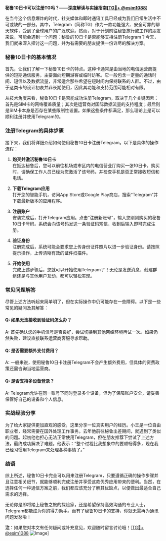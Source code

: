 **秘鲁10日卡可以注册TG吗？——深度解读与实操指南[[TG💪+ @esim1088](https://t.me/s/esim1088)]**

在当今这个信息爆炸的时代，社交媒体和即时通讯工具已经成为我们日常生活中不可或缺的一部分。其中，Telegram（简称TG）作为一款功能强大、安全可靠的聊天软件，受到了全球用户的广泛欢迎。然而，对于计划前往秘鲁旅行或工作的朋友来说，可能会遇到一个问题：秘鲁的10日卡是否能够支持注册Telegram？今天，我们就来深入探讨这一问题，并为有需要的朋友提供一份详尽的解决方案。

### 秘鲁10日卡的基本情况

首先，让我们了解一下秘鲁10日卡的特点。这种卡通常是由当地的电信运营商提供的短期通信服务，主要面向短期游客或临时访客。它一般包含一定量的通话时间、短信以及数据流量，非常适合那些希望在短时间内保持联系的人群。不过，由于这类卡的设计初衷并非长期使用，因此其功能和支持范围可能相对有限。

从技术角度来看，秘鲁10日卡是否能成功注册Telegram，取决于几个关键因素：首先是SIM卡的网络覆盖质量；其次是运营商对国际数据流量的支持程度；最后则是SIM卡本身是否存在某些限制性设置。如果这些条件都满足，那么理论上是可以顺利注册并使用Telegram的。

### 注册Telegram的具体步骤

接下来，我们将详细介绍如何使用秘鲁10日卡注册Telegram。以下是具体的操作流程：

1. **购买并激活秘鲁10日卡**  
   在抵达秘鲁后，您可以前往机场或市区内的电信营业厅购买一张10日卡。购买时，请确保工作人员已经为您激活了该号码，并检查手机是否正常接收短信和电话。

2. **下载Telegram应用**  
   打开您的智能手机，访问App Store或Google Play商店，搜索“Telegram”并下载最新版本的应用程序。

3. **注册账户**  
   安装完成后，打开Telegram应用。点击“注册新账号”，输入您刚刚购买的秘鲁10日卡号码。系统会向该号码发送一条验证码短信，收到后输入即可完成注册。

4. **验证身份**  
   注册完成后，系统可能会要求您上传身份证件照片以进一步验证身份。请按照提示操作，上传清晰有效的证件扫描件。

5. **开始使用**  
   完成上述步骤后，您就可以开始使用Telegram了！无论是发送消息、创建群组还是与其他用户互动，都可以轻松实现。

### 常见问题解答

尽管上述方法听起来简单明了，但在实际操作中仍可能存在一些障碍。以下是一些常见的疑问及其解答：

#### Q: 如果无法接收到验证码怎么办？
A: 首先确认您的手机信号是否良好，尝试切换到其他网络环境再试一次。如果仍然失败，建议直接联系运营商客服寻求帮助。

#### Q: 是否需要额外支付费用？
A: 一般来说，使用秘鲁10日卡注册Telegram不会产生额外费用，但具体的资费政策还需咨询当地运营商。

#### Q: 是否支持多设备登录？
A: Telegram允许在同一账号下同时登录多个设备，但为了保障账户安全，请妥善保管好自己的设备和个人信息。

### 实战经验分享

为了给大家提供更加直观的感受，这里分享一位真实用户的经历。小王是一位自由职业者，经常需要在国外处理工作事务。去年他前往秘鲁出差期间，就遇到了类似的问题。起初他也担心无法正常使用Telegram，但在朋友推荐下尝试了上述方法，最终成功解决了难题。他表示：“整个过程比我想象中的要顺畅得多，现在我已经习惯用Telegram来处理各种事情了。”

### 结语

综上所述，秘鲁10日卡完全可以用来注册Telegram，只要遵循正确的操作步骤并且注意相关细节，就能够顺利完成注册并享受这款优秀应用带来的便利。当然，在选择任何一种通信方案之前，我们都应该充分了解其优缺点，以便做出最适合自己需求的选择。

无论你是即将踏上秘鲁之旅的探险家，还是希望保持高效沟通的专业人士，Telegram都能成为你的得力助手。而有了秘鲁10日卡的支持，你就无需再为通讯问题发愁啦！

**注**：如果您对本文有任何疑问或补充意见，欢迎随时留言讨论哦！[[TG💪+ @esim1088](https://t.me/s/esim1088) ![Image](https://i.postimg.cc/4NQfJmqS/Snipaste-2025-05-13-00-14-12.png)]